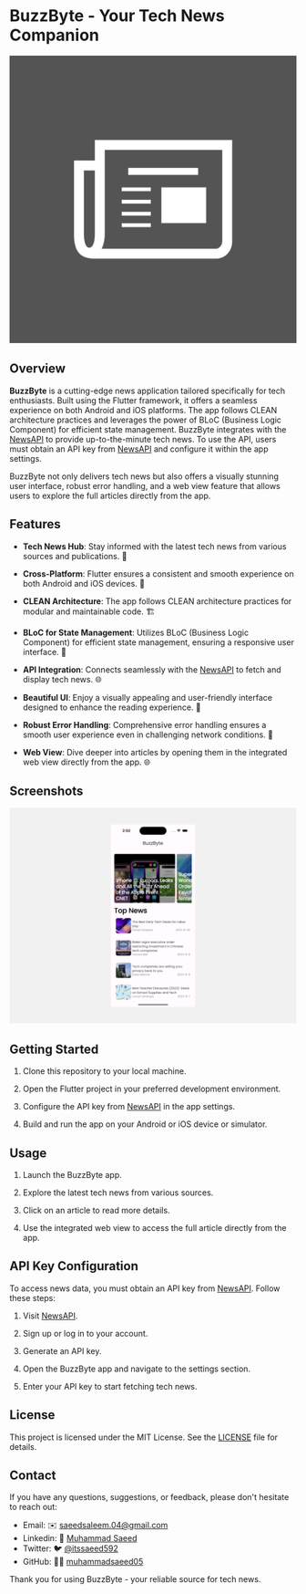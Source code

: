 # BuzzByte - Your Tech News Companion

![App Logo](Screenshots/app-icon.png)

## Overview

**BuzzByte** is a cutting-edge news application tailored specifically for tech enthusiasts. Built using the Flutter framework, it offers a seamless experience on both Android and iOS platforms. The app follows CLEAN architecture practices and leverages the power of BLoC (Business Logic Component) for efficient state management. BuzzByte integrates with the [NewsAPI](https://newsapi.org/) to provide up-to-the-minute tech news. To use the API, users must obtain an API key from [NewsAPI](https://newsapi.org/) and configure it within the app settings.

BuzzByte not only delivers tech news but also offers a visually stunning user interface, robust error handling, and a web view feature that allows users to explore the full articles directly from the app.

## Features

- **Tech News Hub**: Stay informed with the latest tech news from various sources and publications. 📰

- **Cross-Platform**: Flutter ensures a consistent and smooth experience on both Android and iOS devices. 📱

- **CLEAN Architecture**: The app follows CLEAN architecture practices for modular and maintainable code. 🏗️

- **BLoC for State Management**: Utilizes BLoC (Business Logic Component) for efficient state management, ensuring a responsive user interface. 🔄

- **API Integration**: Connects seamlessly with the [NewsAPI](https://newsapi.org/) to fetch and display tech news. 🌐

- **Beautiful UI**: Enjoy a visually appealing and user-friendly interface designed to enhance the reading experience. 🎨

- **Robust Error Handling**: Comprehensive error handling ensures a smooth user experience even in challenging network conditions. 🚧

- **Web View**: Dive deeper into articles by opening them in the integrated web view directly from the app. 🌐

## Screenshots

![Screenshot 1](Screenshots/banner.png)

## Getting Started

1. Clone this repository to your local machine.

2. Open the Flutter project in your preferred development environment.

3. Configure the API key from [NewsAPI](https://newsapi.org/) in the app settings.

4. Build and run the app on your Android or iOS device or simulator.

## Usage

1. Launch the BuzzByte app.

2. Explore the latest tech news from various sources.

3. Click on an article to read more details.

4. Use the integrated web view to access the full article directly from the app.

## API Key Configuration

To access news data, you must obtain an API key from [NewsAPI](https://newsapi.org/). Follow these steps:

1. Visit [NewsAPI](https://newsapi.org/).

2. Sign up or log in to your account.

3. Generate an API key.

4. Open the BuzzByte app and navigate to the settings section.

5. Enter your API key to start fetching tech news.

## License

This project is licensed under the MIT License. See the [LICENSE](LICENSE) file for details.

## Contact

If you have any questions, suggestions, or feedback, please don't hesitate to reach out:

- Email: ✉️ [saeedsaleem.04@gmail.com](mailto:saeedsaleem.04@gmail.com)
- Linkedin: 💼 [Muhammad Saeed](https://www.linkedin.com/in/muhammad-saeed-569527204)
- Twitter: 🐦 [@itssaeed592](https://twitter.com/itssaeed592)
- GitHub: 👨‍💻 [muhammadsaeed05](https://github.com/muhammadsaeed05)

Thank you for using BuzzByte - your reliable source for tech news.

